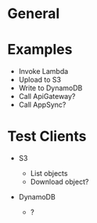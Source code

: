 # General

# Examples

* Invoke Lambda
* Upload to S3
* Write to DynamoDB
* Call ApiGateway?
* Call AppSync?

# Test Clients

* S3
  * List objects
  * Download object?
  
* DynamoDB
  * ?